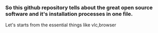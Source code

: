 ### <b>So this github repository tells about the great open source software and it's installation processes in one file. </b>

 Let's starts from the essential things like vlc,browser

